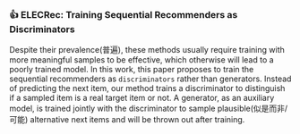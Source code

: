 ### 👍 ELECRec: Training Sequential Recommenders as Discriminators
Despite their prevalence(普遍), these methods usually require training with more
meaningful samples to be effective, which otherwise will lead to a poorly trained model. 
In this work, this paper proposes to train the sequential recommenders as `discriminators` rather than generators.
Instead of predicting the next item, our method trains a discriminator to distinguish if a sampled item is a real target item or not. 
A generator, as an auxiliary model, is trained jointly with the discriminator to sample plausible(似是而非/可能) alternative next items and will be thrown out after training.